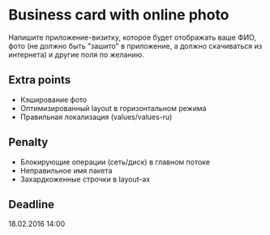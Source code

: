 # Business card with online photo
Напишите приложение-визитку, которое будет отображать ваше ФИО, фото (не должно быть "зашито" в приложение, а должно скачиваться из интернета) и другие поля по желанию.

## Extra points
 - Кэширование фото
 - Оптимизированный layout в горизонтальном режима
 - Правильная локализация (values/values-ru)

## Penalty
 - Блокирующие операции (сеть/диск) в главном потоке
 - Неправильное имя пакета
 - Захардкоженные строчки в layout-ах

## Deadline
18.02.2016 14:00